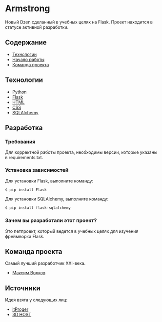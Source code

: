 # Armstrong
Новый Dzen сделанный в учебных целях на Flask. Проект находится в статусе активной разработки.
## Содержание
- [Технологии](#технологии)
- [Начало работы](#начало-работы)
- [Команда проекта](#команда-проекта)

## Технологии
- [Python](https://www.python.org/)
- [Flask](https://flask-russian-docs.readthedocs.io/ru/0.10.1/)
- [HTML](https://developer.mozilla.org/ru/docs/Web/HTML)
- [CSS](https://developer.mozilla.org/ru/docs/Web/CSS/Reference)
- [SQLAlchemy](https://alembic.sqlalchemy.org/en/latest/)


## Разработка

### Требования
Для корректной работы проекта, необходимы версии, которые указаны в requirements.txt.

### Установка зависимостей
Для установки Flask, выполните команду:
```sh
$ pip install Flask
```
Для установки SQLAlchemy, выполните команду:
```sh
$ pip install flask-sqlalchemy
```


### Зачем вы разработали этот проект?
Это петпроект, который ведется в учебных целях для изучения фреймворка Flask.

## Команда проекта
Самый лучший разработчик XXI-века.

- [Максим Волков](https://t.me/chernovichok666)

## Источники
Идея взята у следующих лиц:
- [itProger](https://www.youtube.com/@itproger)
- [3D HOST](https://www.youtube.com/@3dhpro)
